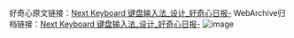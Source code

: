 好奇心原文链接：[Next Keyboard 键盘输入法_设计_好奇心日报-](https://www.qdaily.com/articles/4842.html)
WebArchive归档链接：[Next Keyboard 键盘输入法_设计_好奇心日报-](http://web.archive.org/web/20190623162816/https://www.qdaily.com/articles/4842.html)
![image](http://ww3.sinaimg.cn/large/007d5XDply1g3w5uxae50j30u03l6gy2)